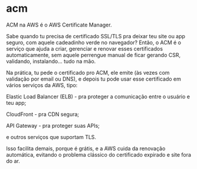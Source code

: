 # acm

ACM na AWS é o AWS Certificate Manager.

Sabe quando tu precisa de certificado SSL/TLS pra deixar teu site ou app seguro, com aquele cadeadinho verde no navegador? Então, o ACM é o serviço que ajuda a criar, gerenciar e renovar esses certificados automaticamente, sem aquele perrengue manual de ficar gerando CSR, validando, instalando... tudo na mão.

Na prática, tu pede o certificado pro ACM, ele emite (às vezes com validação por email ou DNS), e depois tu pode usar esse certificado em vários serviços da AWS, tipo:

Elastic Load Balancer (ELB) - pra proteger a comunicação entre o usuário e teu app;

CloudFront - pra CDN segura;

API Gateway - pra proteger suas APIs;

e outros serviços que suportam TLS.

Isso facilita demais, porque é grátis, e a AWS cuida da renovação automática, evitando o problema clássico do certificado expirado e site fora do ar.
